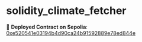 # solidity_climate_fetcher

🔗 **Deployed Contract on Sepolia**: [0xe520541e03194b4d90ca24b91592889e78ed844e](https://sepolia.etherscan.io/address/0xe520541e03194b4d90ca24b91592889e78ed844e#code)
